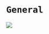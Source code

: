 # `General`

![](https://techvidvan.com/tutorials/wp-content/uploads/sites/2/2020/01/python-classes.jpg)

